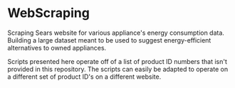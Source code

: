 # WebScraping
Scraping Sears website for various appliance's energy consumption data. Building a large dataset meant to be used to suggest energy-efficient alternatives to owned appliances.


Scripts presented here operate off of a list of product ID numbers that isn't provided in this repository. The scripts can easily be adapted to operate on a different set of product ID's on a different website.
